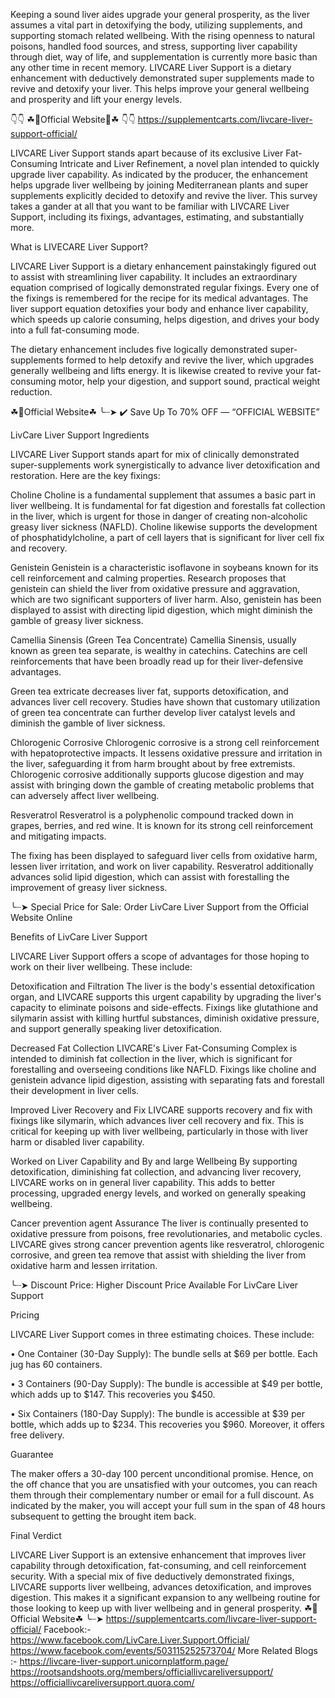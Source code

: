 Keeping a sound liver aides upgrade your general prosperity, as the liver assumes a vital part in detoxifying the body, utilizing supplements, and supporting stomach related wellbeing. With the rising openness to natural poisons, handled food sources, and stress, supporting liver capability through diet, way of life, and supplementation is currently more basic than any other time in recent memory. LIVCARE Liver Support is a dietary enhancement with deductively demonstrated super supplements made to revive and detoxify your liver. This helps improve your general wellbeing and prosperity and lift your energy levels.

👇👇 ☘📣Official Website📣☘ 👇👇
https://supplementcarts.com/livcare-liver-support-official/

LIVCARE Liver Support stands apart because of its exclusive Liver Fat-Consuming Intricate and Liver Refinement, a novel plan intended to quickly upgrade liver capability. As indicated by the producer, the enhancement helps upgrade liver wellbeing by joining Mediterranean plants and super supplements explicitly decided to detoxify and revive the liver. This survey takes a gander at all that you want to be familiar with LIVCARE Liver Support, including its fixings, advantages, estimating, and substantially more.



What is LIVECARE Liver Support?

LIVCARE Liver Support is a dietary enhancement painstakingly figured out to assist with streamlining liver capability. It includes an extraordinary equation comprised of logically demonstrated regular fixings. Every one of the fixings is remembered for the recipe for its medical advantages. The liver support equation detoxifies your body and enhance liver capability, which speeds up calorie consuming, helps digestion, and drives your body into a full fat-consuming mode.

The dietary enhancement includes five logically demonstrated super-supplements formed to help detoxify and revive the liver, which upgrades generally wellbeing and lifts energy. It is likewise created to revive your fat-consuming motor, help your digestion, and support sound, practical weight reduction.

☘📣Official Website☘ ╰┈➤ ✔️ Save Up To 70% OFF — “OFFICIAL WEBSITE”

LivCare Liver Support Ingredients

LIVCARE Liver Support stands apart for mix of clinically demonstrated super-supplements work synergistically to advance liver detoxification and restoration. Here are the key fixings:

Choline
Choline is a fundamental supplement that assumes a basic part in liver wellbeing. It is fundamental for fat digestion and forestalls fat collection in the liver, which is urgent for those in danger of creating non-alcoholic greasy liver sickness (NAFLD). Choline likewise supports the development of phosphatidylcholine, a part of cell layers that is significant for liver cell fix and recovery.

Genistein
Genistein is a characteristic isoflavone in soybeans known for its cell reinforcement and calming properties. Research proposes that genistein can shield the liver from oxidative pressure and aggravation, which are two significant supporters of liver harm. Also, genistein has been displayed to assist with directing lipid digestion, which might diminish the gamble of greasy liver sickness.

Camellia Sinensis (Green Tea Concentrate)
Camellia Sinensis, usually known as green tea separate, is wealthy in catechins. Catechins are cell reinforcements that have been broadly read up for their liver-defensive advantages.

Green tea extricate decreases liver fat, supports detoxification, and advances liver cell recovery. Studies have shown that customary utilization of green tea concentrate can further develop liver catalyst levels and diminish the gamble of liver sickness.

Chlorogenic Corrosive
Chlorogenic corrosive is a strong cell reinforcement with hepatoprotective impacts. It lessens oxidative pressure and irritation in the liver, safeguarding it from harm brought about by free extremists. Chlorogenic corrosive additionally supports glucose digestion and may assist with bringing down the gamble of creating metabolic problems that can adversely affect liver wellbeing.

Resveratrol
Resveratrol is a polyphenolic compound tracked down in grapes, berries, and red wine. It is known for its strong cell reinforcement and mitigating impacts.

The fixing has been displayed to safeguard liver cells from oxidative harm, lessen liver irritation, and work on liver capability. Resveratrol additionally advances solid lipid digestion, which can assist with forestalling the improvement of greasy liver sickness.

╰┈➤ Special Price for Sale: Order LivCare Liver Support  from the Official Website Online

Benefits of LivCare Liver Support

LIVCARE Liver Support offers a scope of advantages for those hoping to work on their liver wellbeing. These include:

Detoxification and Filtration
The liver is the body's essential detoxification organ, and LIVCARE supports this urgent capability by upgrading the liver's capacity to eliminate poisons and side-effects. Fixings like glutathione and silymarin assist with killing hurtful substances, diminish oxidative pressure, and support generally speaking liver detoxification.

Decreased Fat Collection
LIVCARE's Liver Fat-Consuming Complex is intended to diminish fat collection in the liver, which is significant for forestalling and overseeing conditions like NAFLD. Fixings like choline and genistein advance lipid digestion, assisting with separating fats and forestall their development in liver cells.

Improved Liver Recovery and Fix
LIVCARE supports recovery and fix with fixings like silymarin, which advances liver cell recovery and fix. This is critical for keeping up with liver wellbeing, particularly in those with liver harm or disabled liver capability.

Worked on Liver Capability and By and large Wellbeing
By supporting detoxification, diminishing fat collection, and advancing liver recovery, LIVCARE works on in general liver capability. This adds to better processing, upgraded energy levels, and worked on generally speaking wellbeing.

Cancer prevention agent Assurance
The liver is continually presented to oxidative pressure from poisons, free revolutionaries, and metabolic cycles. LIVCARE gives strong cancer prevention agents like resveratrol, chlorogenic corrosive, and green tea remove that assist with shielding the liver from oxidative harm and lessen irritation.

╰┈➤ Discount Price: Higher Discount Price Available For LivCare Liver Support

Pricing

LIVCARE Liver Support comes in three estimating choices. These include:

•	One Container (30-Day Supply): The bundle sells at $69 per bottle. Each jug has 60 containers.

•	3 Containers (90-Day Supply): The bundle is accessible at $49 per bottle, which adds up to $147. This recoveries you $450.

•	Six Containers (180-Day Supply): The bundle is accessible at $39 per bottle, which adds up to $234. This recoveries you $960. Moreover, it offers free delivery.


Guarantee

The maker offers a 30-day 100 percent unconditional promise. Hence, on the off chance that you are unsatisfied with your outcomes, you can reach them through their complementary number or email for a full discount. As indicated by the maker, you will accept your full sum in the span of 48 hours subsequent to getting the brought item back.


Final Verdict

LIVCARE Liver Support is an extensive enhancement that improves liver capability through detoxification, fat-consuming, and cell reinforcement security. With a special mix of five deductively demonstrated fixings, LIVCARE supports liver wellbeing, advances detoxification, and improves digestion. This makes it a significant expansion to any wellbeing routine for those looking to keep up with liver wellbeing and in general prosperity.
☘📣Official Website☘ ╰┈➤ https://supplementcarts.com/livcare-liver-support-official/
Facebook:- https://www.facebook.com/LivCare.Liver.Support.Official/
https://www.facebook.com/events/503115252573704/
More Related Blogs :-
https://livcare-liver-support.unicornplatform.page/
https://rootsandshoots.org/members/officiallivcareliversupport/
https://officiallivcareliversupport.quora.com/

